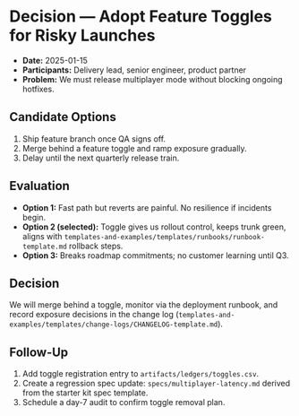 # Decision — Adopt Feature Toggles for Risky Launches

- **Date:** 2025-01-15  
- **Participants:** Delivery lead, senior engineer, product partner  
- **Problem:** We must release multiplayer mode without blocking ongoing hotfixes.

## Candidate Options
1. Ship feature branch once QA signs off.
2. Merge behind a feature toggle and ramp exposure gradually.
3. Delay until the next quarterly release train.

## Evaluation
- **Option 1:** Fast path but reverts are painful. No resilience if incidents begin.
- **Option 2 (selected):** Toggle gives us rollout control, keeps trunk green, aligns with `templates-and-examples/templates/runbooks/runbook-template.md` rollback steps.
- **Option 3:** Breaks roadmap commitments; no customer learning until Q3.

## Decision
We will merge behind a toggle, monitor via the deployment runbook, and record exposure decisions in the change log (`templates-and-examples/templates/change-logs/CHANGELOG-template.md`).

## Follow-Up
1. Add toggle registration entry to `artifacts/ledgers/toggles.csv`.
2. Create a regression spec update: `specs/multiplayer-latency.md` derived from the starter kit spec template.
3. Schedule a day-7 audit to confirm toggle removal plan.
